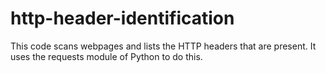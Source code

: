 # http-header-identification
This code scans webpages and lists the HTTP headers that are present. It uses the requests module of Python to do this.
